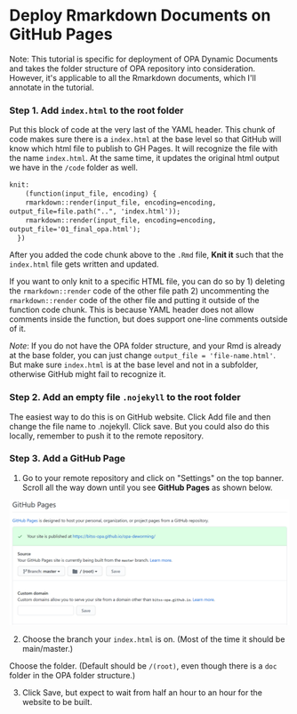 # Deploy Rmarkdown Documents on GitHub Pages

Note: This tutorial is specific for deployment of OPA Dynamic Documents and takes the folder structure of OPA repository into consideration. However, it's applicable to all the Rmarkdown documents, which I'll annotate in the tutorial.

### Step 1. Add `index.html` to the root folder

Put this block of code at the very last of the YAML header. This chunk of code makes sure there is a `index.html` at the base level so that GitHub will know which html file to publish to GH Pages. It will recognize the file with the name `index.html`. At the same time, it updates the original html output we have in the `/code` folder as well.


```
knit:
    (function(input_file, encoding) {
    rmarkdown::render(input_file, encoding=encoding, output_file=file.path("..", 'index.html'));
    rmarkdown::render(input_file, encoding=encoding, output_file='01_final_opa.html');
  })
```
After you added the code chunk above to the `.Rmd` file, **Knit it** such that the `index.html` file gets written and updated.

If you want to only knit to a specific HTML file, you can do so by 1) deleting the `rmarkdown::render` code of the other file path 2) uncommenting the `rmarkdown::render` code of the other file and putting it outside of the function code chunk. This is because YAML header does not allow comments inside the function, but does support one-line comments outside of it.

*Note*: If you do not have the OPA folder structure, and your Rmd is already at the base folder, you can just change `output_file = 'file-name.html'`. But make sure `index.html` is at the base level and not in a subfolder, otherwise GitHub might fail to recognize it.

### Step 2. Add an empty file `.nojekyll` to the root folder

The easiest way to do this is on GitHub website. Click Add file and then change the file name to .nojekyll. Click save. But you could also do this locally, remember to push it to the remote repository.

### Step 3. Add a GitHub Page

1. Go to your remote repository and click on "Settings" on the top banner. Scroll all the way down until you see **GitHub Pages** as shown below.

![GitHubPages](./images/GitHubPages.png)

2. Choose the branch your `index.html` is on. (Most of the time it should be main/master.)

  Choose the folder. (Default should be `/(root)`, even though there is a `doc` folder in the OPA folder structure.)

3. Click Save, but expect to wait from half an hour to an hour for the website to be built.

 
